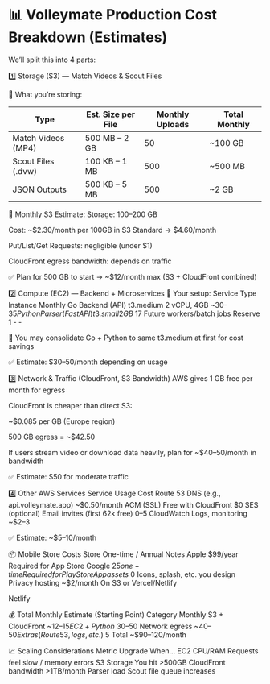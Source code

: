 # 📊 Volleymate Production Cost Breakdown (Estimates)

We’ll split this into 4 parts:

1️⃣ Storage (S3) — Match Videos & Scout Files

🔹 What you’re storing:

| Type               | Est. Size per File | Monthly Uploads | Total Monthly |
| ------------------ | ------------------ | --------------- | ------------- |
| Match Videos (MP4) | 500 MB – 2 GB      | 50              | \~100 GB      |
| Scout Files (.dvw) | 100 KB – 1 MB      | 500             | \~500 MB      |
| JSON Outputs       | 500 KB – 5 MB      | 500             | \~2 GB        |

🧮 Monthly S3 Estimate:
Storage: 100–200 GB

Cost: ~$2.30/month per 100GB in S3 Standard → $4.60/month

Put/List/Get Requests: negligible (under $1)

CloudFront egress bandwidth: depends on traffic

✅ Plan for 500 GB to start → ~$12/month max (S3 + CloudFront combined)

2️⃣ Compute (EC2) — Backend + Microservices
🧠 Your setup:
Service Type Instance Monthly
Go Backend (API) t3.medium 2 vCPU, 4GB ~$30–35
Python Parser (FastAPI) t3.small 2GB ~$17
Future workers/batch jobs Reserve 1 - -

🧠 You may consolidate Go + Python to same t3.medium at first for cost savings

✅ Estimate: $30–50/month depending on usage

3️⃣ Network & Traffic (CloudFront, S3 Bandwidth)
AWS gives 1 GB free per month for egress

CloudFront is cheaper than direct S3:

~$0.085 per GB (Europe region)

500 GB egress = ~$42.50

If users stream video or download data heavily, plan for ~$40–50/month in bandwidth

✅ Estimate: $50 for moderate traffic

4️⃣ Other AWS Services
Service Usage Cost
Route 53 DNS (e.g., api.volleymate.app) ~$0.50/month
ACM (SSL) Free with CloudFront $0
SES (optional) Email invites (first 62k free) $0–$5
CloudWatch Logs, monitoring ~$2–3

✅ Estimate: ~$5–10/month

📦 Mobile Store Costs
Store One-time / Annual Notes
Apple $99/year Required for App Store
Google $25 one-time Required for Play Store
App assets ~$0 Icons, splash, etc. you design
Privacy hosting ~$2/month On S3 or Vercel/Netlify

Netlify

💰 Total Monthly Estimate (Starting Point)
Category Monthly
S3 + CloudFront ~$12–15
EC2 + Python ~$30–50
Network egress ~$40–50
Extras (Route53, logs, etc.) ~$5
Total ~$90–120/month

📈 Scaling Considerations
Metric Upgrade When...
EC2 CPU/RAM Requests feel slow / memory errors
S3 Storage You hit >500GB
CloudFront bandwidth >1TB/month
Parser load Scout file queue increases
